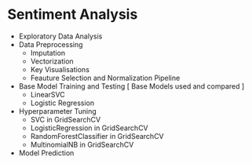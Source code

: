 # Sentiment Analysis

- Exploratory Data Analysis
- Data Preprocessing
    - Imputation
    - Vectorization
    - Key Visualisations
    - Feauture Selection and Normalization Pipeline
- Base Model Training and Testing [ Base Models used and compared ]
    - LinearSVC
    - Logistic Regression
- Hyperparameter Tuning
    - SVC in GridSearchCV
    - LogisticRegression in GridSearchCV
    - RandomForestClassifier in GridSearchCV
    - MultinomialNB in GridSearchCV
- Model Prediction